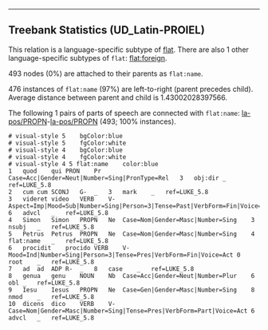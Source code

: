 

--------------------------------------------------------------------------------

## Treebank Statistics (UD_Latin-PROIEL)

This relation is a language-specific subtype of [flat]().
There are also 1 other language-specific subtypes of `flat`: [flat:foreign]().

493 nodes (0%) are attached to their parents as `flat:name`.

476 instances of `flat:name` (97%) are left-to-right (parent precedes child).
Average distance between parent and child is 1.43002028397566.

The following 1 pairs of parts of speech are connected with `flat:name`: [la-pos/PROPN]()-[la-pos/PROPN]() (493; 100% instances).


~~~ conllu
# visual-style 5	bgColor:blue
# visual-style 5	fgColor:white
# visual-style 4	bgColor:blue
# visual-style 4	fgColor:white
# visual-style 4 5 flat:name	color:blue
1	quod	qui	PRON	Pr	Case=Acc|Gender=Neut|Number=Sing|PronType=Rel	3	obj:dir	_	ref=LUKE_5.8
2	cum	cum	SCONJ	G-	_	3	mark	_	ref=LUKE_5.8
3	videret	video	VERB	V-	Aspect=Imp|Mood=Sub|Number=Sing|Person=3|Tense=Past|VerbForm=Fin|Voice=Act	6	advcl	_	ref=LUKE_5.8
4	Simon	Simon	PROPN	Ne	Case=Nom|Gender=Masc|Number=Sing	3	nsubj	_	ref=LUKE_5.8
5	Petrus	Petrus	PROPN	Ne	Case=Nom|Gender=Masc|Number=Sing	4	flat:name	_	ref=LUKE_5.8
6	procidit	procido	VERB	V-	Mood=Ind|Number=Sing|Person=3|Tense=Pres|VerbForm=Fin|Voice=Act	0	root	_	ref=LUKE_5.8
7	ad	ad	ADP	R-	_	8	case	_	ref=LUKE_5.8
8	genua	genu	NOUN	Nb	Case=Acc|Gender=Neut|Number=Plur	6	obl	_	ref=LUKE_5.8
9	Iesu	Iesus	PROPN	Ne	Case=Gen|Gender=Masc|Number=Sing	8	nmod	_	ref=LUKE_5.8
10	dicens	dico	VERB	V-	Case=Nom|Gender=Masc|Number=Sing|Tense=Pres|VerbForm=Part|Voice=Act	6	advcl	_	ref=LUKE_5.8

~~~


